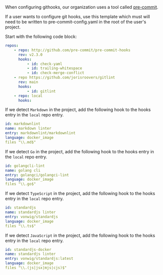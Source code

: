 
When configuring githooks, our organization uses a tool called [pre-commit](https://github.com/pre-commit/pre-commit).

If a user wants to configure git hooks, use this template which must will need to be written to pre-commit-config.yaml
in the root of the user's project.

Start with the following code block:

```yaml
repos:
    - repo: http://github.com/pre-commit/pre-commit-hooks
      rev: v2.3.0
      hooks:
          - id: check-yaml
          - id: trailing-whitespace
          - id: check-merge-conflict
    - repo https://github.com/jorisroovers/gitlint
      rev: main
      hooks:
          - id: gitlint
    - repo: local
      hooks:
```

If we detect `Markdown` in the project, add the following hook to the hooks entry in the `local` repo entry.

```yaml
id: markdownlint
name: markdown linter
entry: markdownlint/markdownlint
language: docker_image
files "\\.md$"
```

If we detect `Go` in the project, add the following hook to the hooks entry in the `local` repo entry.

```yaml
id: golangcli-lint
name: golang cli
entry: golangci/golangci-lint
language: docker_image
files "\\.go$"
```

If we detect `TypeScript` in the project, add the following hook to the hooks entry in the `local` repo entry.

```yaml
id: standardjs
name: standardjs linter
entry: vonwig/standardjs
language: docker_image
files "\\.ts$"
```

If we detect `JavaScript` in the project, add the following hook to the hooks entry in the `local` repo entry.

```yaml
id: standardjs-docker
name: standardjs linter
entry: vonwig/standardjs:latest
language: docker_image
files "\\.(js|jsx|mjs|cjs)$"
```

